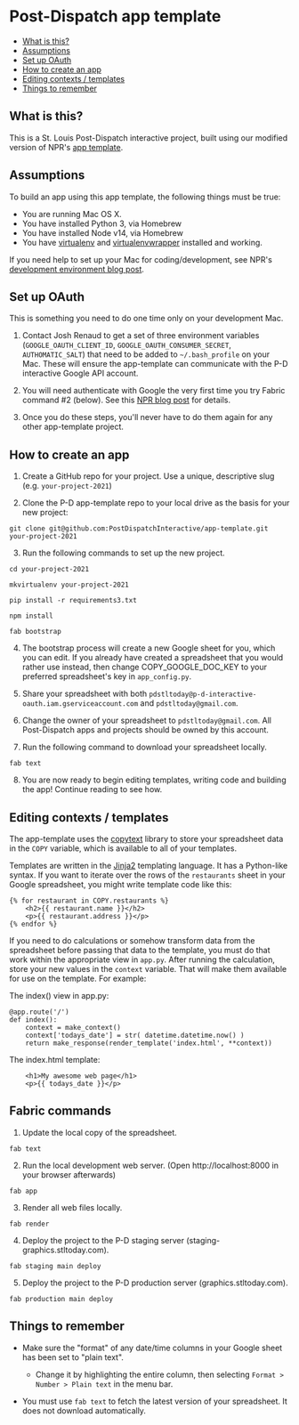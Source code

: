 Post-Dispatch app template
==========================

* [What is this?](#what-is-this)
* [Assumptions](#assumptions)
* [Set up OAuth](#set-up-oauth)
* [How to create an app](#how-to-create-an-app)
* [Editing contexts / templates](#editing-contexts--templates)
* [Things to remember](#things-to-remember)


What is this?
-------------

This is a St. Louis Post-Dispatch interactive project, built using our modified version of NPR's [app template](https://github.com/nprapps/app-template/).


Assumptions
-----------

To build an app using this app template, the following things must be true:

* You are running Mac OS X.
* You have installed Python 3, via Homebrew
* You have installed Node v14, via Homebrew
* You have [virtualenv](https://pypi.python.org/pypi/virtualenv) and [virtualenvwrapper](https://pypi.python.org/pypi/virtualenvwrapper) installed and working.

If you need help to set up your Mac for coding/development, see NPR's [development environment blog post](http://blog.apps.npr.org/2013/06/06/how-to-setup-a-developers-environment.html).


Set up OAuth
------------

This is something you need to do one time only on your development Mac.

1. Contact Josh Renaud to get a set of three environment variables (`GOOGLE_OAUTH_CLIENT_ID`, `GOOGLE_OAUTH_CONSUMER_SECRET`, `AUTHOMATIC_SALT`) that need to be added to `~/.bash_profile` on your Mac. These will ensure the app-template can communicate with the P-D interactive Google API account.

2. You will need authenticate with Google the very first time you try Fabric command #2 (below). See this [NPR blog post](http://blog.apps.npr.org/2015/03/02/app-template-oauth.html#authenticating) for details.

3. Once you do these steps, you'll never have to do them again for any other app-template project.


How to create an app
--------------------

1. Create a GitHub repo for your project. Use a unique, descriptive slug (e.g. `your-project-2021`)

2. Clone the P-D app-template repo to your local drive as the basis for your new project:

```
git clone git@github.com:PostDispatchInteractive/app-template.git your-project-2021
```

3. Run the following commands to set up the new project.

```
cd your-project-2021

mkvirtualenv your-project-2021

pip install -r requirements3.txt

npm install

fab bootstrap
```

4. The bootstrap process will create a new Google sheet for you, which you can edit. If you already have created a spreadsheet that you would rather use instead, then change COPY_GOOGLE_DOC_KEY to your preferred spreadsheet's key in `app_config.py`.

5. Share your spreadsheet with both `pdstltoday@p-d-interactive-oauth.iam.gserviceaccount.com` and `pdstltoday@gmail.com`.

6. Change the owner of your spreadsheet to `pdstltoday@gmail.com`. All Post-Dispatch apps and projects should be owned by this account.

7. Run the following command to download your spreadsheet locally.

```
fab text
```

8. You are now ready to begin editing templates, writing code and building the app! Continue reading to see how.


Editing contexts / templates
----------------------------

The app-template uses the [copytext](https://copytext.readthedocs.io/en/0.2.1/) library to store your spreadsheet data in the `COPY` variable, which is available to all of your templates.

Templates are written in the [Jinja2](https://jinja.palletsprojects.com/en/2.10.x/) templating language. It has a Python-like syntax. If you want to iterate over the rows of the `restaurants` sheet in your Google spreadsheet, you might write template code like this:

```
{% for restaurant in COPY.restaurants %}
	<h2>{{ restaurant.name }}</h2>
	<p>{{ restaurant.address }}</p>
{% endfor %}
```

If you need to do calculations or somehow transform data from the spreadsheet before passing that data to the template, you must do that work within the appropriate view in `app.py`. After running the calculation, store your new values in the `context` variable. That will make them available for use on the template. For example:

The index() view in app.py:

```
@app.route('/')
def index():
    context = make_context()
    context['todays_date'] = str( datetime.datetime.now() )
    return make_response(render_template('index.html', **context))
```

The index.html template:

```
	<h1>My awesome web page</h1>
	<p>{{ todays_date }}</p>
```


Fabric commands
---------------

1. Update the local copy of the spreadsheet.

```
fab text
```

2. Run the local development web server. (Open http://localhost:8000 in your browser afterwards)

```
fab app
```

3. Render all web files locally.

```
fab render
```

4. Deploy the project to the P-D staging server (staging-graphics.stltoday.com).

```
fab staging main deploy
```

5. Deploy the project to the P-D production server (graphics.stltoday.com).

```
fab production main deploy
```


Things to remember
------------------

* Make sure the "format" of any date/time columns in your Google sheet has been set to "plain text".
	* Change it by highlighting the entire column, then selecting `Format > Number > Plain text` in the menu bar.

* You must use `fab text` to fetch the latest version of your spreadsheet. It does not download automatically.




